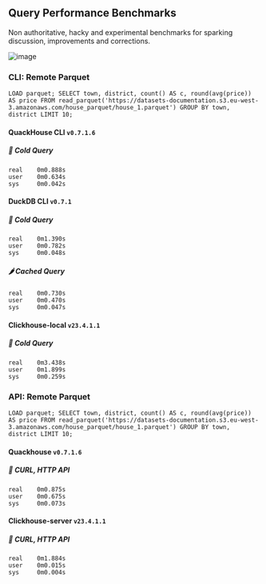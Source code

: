## Query Performance Benchmarks

Non authoritative, hacky and experimental benchmarks for sparking discussion, improvements and corrections.

![image](https://user-images.githubusercontent.com/1423657/231174042-35eb47fa-1015-4e18-9045-c15255394881.png)



### CLI: Remote Parquet
```
LOAD parquet; SELECT town, district, count() AS c, round(avg(price)) AS price FROM read_parquet('https://datasets-documentation.s3.eu-west-3.amazonaws.com/house_parquet/house_1.parquet') GROUP BY town, district LIMIT 10;
```
#### QuackHouse CLI `v0.7.1.6`
##### :icecream: Cold Query
```
real	0m0.888s
user	0m0.634s
sys     0m0.042s
```
#### DuckDB CLI `v0.7.1`
##### :icecream: Cold Query
```
real	0m1.390s
user	0m0.782s
sys     0m0.048s
```
##### :hot_pepper: Cached Query
```
real	0m0.730s
user	0m0.470s
sys     0m0.047s
```

#### Clickhouse-local `v23.4.1.1`
##### :icecream: Cold Query
```
real	0m3.438s
user	0m1.899s
sys     0m0.259s
```

### API: Remote Parquet
```
LOAD parquet; SELECT town, district, count() AS c, round(avg(price)) AS price FROM read_parquet('https://datasets-documentation.s3.eu-west-3.amazonaws.com/house_parquet/house_1.parquet') GROUP BY town, district LIMIT 10;
```
#### Quackhouse `v0.7.1.6`
##### :icecream: CURL, HTTP API
```
real	0m0.875s
user	0m0.675s
sys     0m0.073s
```
#### Clickhouse-server `v23.4.1.1`
##### :icecream: CURL, HTTP API
```
real	0m1.884s
user	0m0.015s
sys     0m0.004s
```
